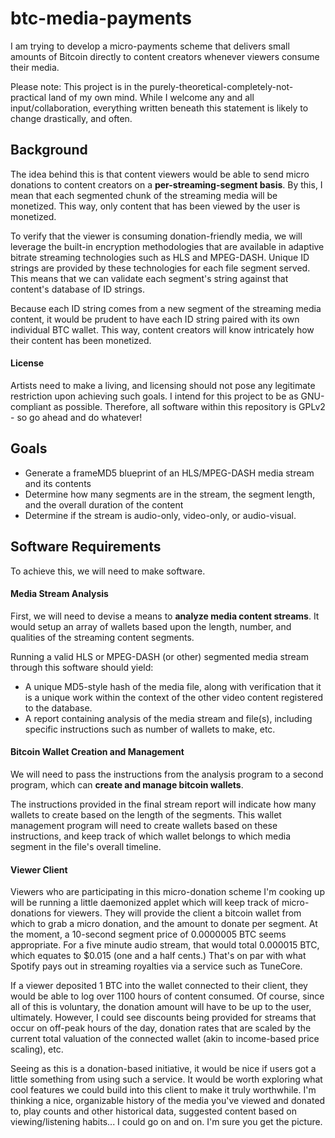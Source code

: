 # btc-media-payments
I am trying to develop a micro-payments scheme that delivers small amounts of Bitcoin directly to content creators whenever viewers consume their media. 

Please note: This project is in the purely-theoretical-completely-not-practical land of my own mind. While I welcome any and all input/collaboration, everything written beneath this statement is likely to change drastically, and often.

## Background

The idea behind this is that content viewers would be able to send micro donations to content creators on a **per-streaming-segment basis**. By this, I mean that each segmented chunk of the streaming media will be monetized. This way, only content that has been viewed by the user is monetized.

To verify that the viewer is consuming donation-friendly media, we will leverage the built-in encryption methodologies that are available in adaptive bitrate streaming technologies such as HLS and MPEG-DASH. Unique ID strings are provided by these technologies for each file segment served. This means that we can validate each segment's string against that content's database of ID strings.

Because each ID string comes from a new segment of the streaming media content, it would be prudent to have each ID string paired with its own individual BTC wallet. This way, content creators will know intricately how their content has been monetized.

#### License

Artists need to make a living, and licensing should not pose any legitimate restriction upon achieving such goals. I intend for this project to be as GNU-compliant as possible. Therefore, all software within this repository is GPLv2 - so go ahead and do whatever!

## Goals

* Generate a frameMD5 blueprint of an HLS/MPEG-DASH media stream and its contents
* Determine how many segments are in the stream, the segment length, and the overall duration of the content
* Determine if the stream is audio-only, video-only, or audio-visual.

## Software Requirements

To achieve this, we will need to make software.

#### Media Stream Analysis

First, we will need to devise a means to **analyze media content streams**. It would setup an array of wallets based upon the length, number, and qualities of the streaming content segments.

Running a valid HLS or MPEG-DASH (or other) segmented media stream through this software should yield:

* A unique MD5-style hash of the media file, along with verification that it is a unique work within the context of the other video content registered to the database.
* A report containing analysis of the media stream and file(s), including specific instructions such as number of wallets to make, etc.

#### Bitcoin Wallet Creation and Management

We will need to pass the instructions from the analysis program to a second program, which can **create and manage bitcoin wallets**. 

The instructions provided in the final stream report will indicate how many wallets to create based on the length of the segments. This wallet management program will need to create wallets based on these instructions, and keep track of which wallet belongs to which media segment in the file's overall timeline.

#### Viewer Client

Viewers who are participating in this micro-donation scheme I'm cooking up will be running a little daemonized applet which will keep track of micro-donations for viewers. They will provide the client a bitcoin wallet from which to grab a micro donation, and the amount to donate per segment. At the moment, a 10-second segment price of 0.0000005 BTC seems appropriate. For a five minute audio stream, that would total 0.000015 BTC, which equates to $0.015 (one and a half cents.) That's on par with what Spotify pays out in streaming royalties via a service such as TuneCore.

If a viewer deposited 1 BTC into the wallet connected to their client, they would be able to log over 1100 hours of content consumed. Of course, since all of this is voluntary, the donation amount will have to be up to the user, ultimately. However, I could see discounts being provided for streams that occur on off-peak hours of the day, donation rates that are scaled by the current total valuation of the connected wallet (akin to income-based price scaling), etc. 

Seeing as this is a donation-based initiative, it would be nice if users got a little something from using such a service. It would be worth exploring what cool features we could build into this client to make it truly worthwhile. I'm thinking a nice, organizable history of the media you've viewed and donated to, play counts and other historical data, suggested content based on viewing/listening habits... I could go on and on. I'm sure you get the picture.